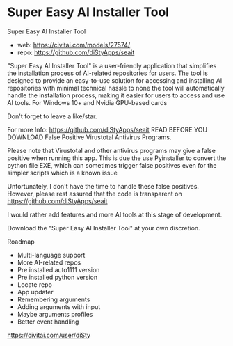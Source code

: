Super Easy AI Installer Tool
========================
Super Easy AI Installer Tool
* web: https://civitai.com/models/27574/
* repo: https://github.com/diStyApps/seait

"Super Easy AI Installer Tool" is a user-friendly application that simplifies the installation process of AI-related repositories for users. The tool is designed to provide an easy-to-use solution for accessing and installing AI repositories with minimal technical hassle to none the tool will automatically handle the installation process, making it easier for users to access and use AI tools.
For Windows 10+ and Nvidia GPU-based cards

Don't forget to leave a like/star.

For more Info:
https://github.com/diStyApps/seait
READ BEFORE YOU DOWNLOAD
False Positive Virustotal Antivirus Programs.

Please note that Virustotal and other antivirus programs may give a false positive when running this app. This is due the use Pyinstaller to convert the python file EXE, which can sometimes trigger false positives even for the simpler scripts which is a known issue

Unfortunately, I don't have the time to handle these false positives. However, please rest assured that the code is transparent on https://github.com/diStyApps/seait

I would rather add features and more AI tools at this stage of development.

Download the "Super Easy AI Installer Tool" at your own discretion.

Roadmap
* Multi-language support
* More AI-related repos
* Pre installed auto1111 version
* Pre installed python version
* Locate repo
* App updater
* Remembering arguments
* Adding arguments with input
* Maybe arguments profiles
* Better event handling

https://civitai.com/user/diSty

